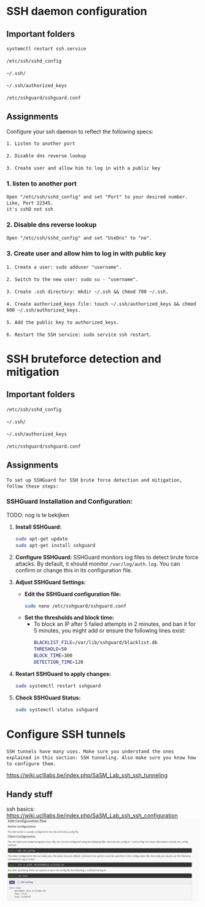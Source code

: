 # SSH daemon configuration

## Important folders

    systemctl restart ssh.service

    /etc/ssh/sshd_config

    ~/.ssh/

    ~/.ssh/authorized_keys

    /etc/sshguard/sshguard.conf

## Assignments

Configure your ssh daemon to reflect the following specs:

    1. Listen to another port

    2. Disable dns reverse lookup

    3. Create user and allow him to log in with a public key

### 1. listen to another port

    Open "/etc/ssh/sshd_config" and set "Port" to your desired number. Like, Port 22345.
    it's sshD not ssh

### 2. Disable dns reverse lookup

    Open "/etc/ssh/sshd_config" and set "UseDns" to "no".

### 3. Create user and allow him to log in with public key

    1. Create a user: sudo adduser "username".

    2. Switch to the new user: sudo su - "username".

    3. Create .ssh directory: mkdir ~/.ssh && chmod 700 ~/.ssh.

    4. Create authorized_keys file: touch ~/.ssh/authorized_keys && chmod 600 ~/.ssh/authorized_keys.

    5. Add the public key to authorized_keys.

    6. Restart the SSH service: sudo service ssh restart.

# SSH bruteforce detection and mitigation

## Important folders

    /etc/ssh/sshd_config

    ~/.ssh/

    ~/.ssh/authorized_keys

    /etc/sshguard/sshguard.conf

## Assignments

    To set up SSHGuard for SSH brute force detection and mitigation, follow these steps:

### SSHGuard Installation and Configuration:

TODO: nog is te bekijken

1. **Install SSHGuard:**

   ```bash
   sudo apt-get update
   sudo apt-get install sshguard
   ```

2. **Configure SSHGuard:**
   SSHGuard monitors log files to detect brute force attacks. By default, it should monitor `/var/log/auth.log`. You can confirm or change this in its configuration file.

3. **Adjust SSHGuard Settings:**

   - **Edit the SSHGuard configuration file:**
     ```bash
     sudo nano /etc/sshguard/sshguard.conf
     ```
   - **Set the thresholds and block time:**
     - To block an IP after 5 failed attempts in 2 minutes, and ban it for 5 minutes, you might add or ensure the following lines exist:
       ```bash
       BLACKLIST_FILE=/var/lib/sshguard/blacklist.db
       THRESHOLD=50
       BLOCK_TIME=300
       DETECTION_TIME=120
       ```

4. **Restart SSHGuard to apply changes:**

   ```bash
   sudo systemctl restart sshguard
   ```

5. **Check SSHGuard Status:**
   ```bash
   sudo systemctl status sshguard
   ```

# Configure SSH tunnels

    SSH tunnels have many uses. Make sure you understand the ones explained in this section: SSH tunneling. Also make sure you know how to configure them.

https://wiki.uclllabs.be/index.php/SaSM_Lab_ssh_ssh_tunneling

## Handy stuff

ssh basics: https://wiki.uclllabs.be/index.php/SaSM_Lab_ssh_ssh_configuration
![Alt text](ssh.png)
